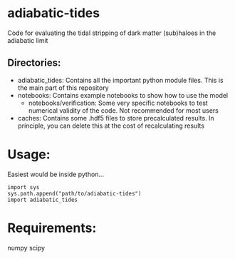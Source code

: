 # adiabatic-tides
Code for evaluating the tidal stripping of dark matter (sub)haloes in the adiabatic limit

## Directories:

* adiabatic_tides: Contains all the important python module files. This is the main part of this repository
* notebooks: Contains example notebooks to show how to use the model
    - notebooks/verification: Some very specific notebooks to test numerical validity of the code. Not recommended for most users
* caches: Contains some .hdf5 files to store precalculated results. In principle, you can delete this at the cost of recalculating results

# Usage:
Easiest would be inside python...

```
import sys
sys.path.append("path/to/adiabatic-tides")
import adiabatic_tides
```

# Requirements:
numpy
scipy